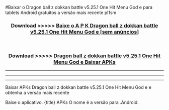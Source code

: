 #Baixar o Dragon ball z dokkan battle v5.25.1 One Hit Menu God e   para tablets Android gratuitos a versão mais recente pl1sm


<div align="center">
<h3>Download >>>>> <a href="https://pt-web.web.app/?pt= Dragon ball z dokkan battle v5.25.1 One Hit Menu God e ">Baixe o A P K Dragon ball z dokkan battle v5.25.1 One Hit Menu God e  [sem anúncios]</a></h3><br>

<h3>Download >>>>> <a href="https://pt-web.web.app/?pt= Dragon ball z dokkan battle v5.25.1 One Hit Menu God e ">Dragon ball z dokkan battle v5.25.1 One Hit Menu God e  Baixar APKs</a></h3>
</div>

----------------------------------------------------------

----------------------------------------------------------

----------------------------------------------------------

Baixar APKs Dragon ball z dokkan battle v5.25.1 One Hit Menu God e  e obtenha a versão mais recente

Baixe o aplicativo. {title} APKs O nome é a versão para .Android.


